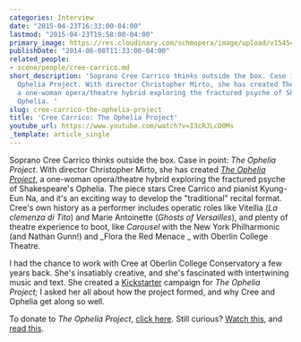 ```yaml
---
categories: Interview
date: "2015-04-23T16:33:00-04:00"
lastmod: "2015-04-23T19:58:00-04:00"
primary_image: https://res.cloudinary.com/schmopera/image/upload/v1545409169/media/webhook-uploads/1429833514150/CREE-HEADSHOT.jpg.jpg
publishDate: "2014-06-08T11:33:00-04:00"
related_people:
- scene/people/cree-carrico.md
short_description: 'Soprano Cree Carrico thinks outside the box. Case in point: The
  Ophelia Project. With director Christopher Mirto, she has created The Ophelia Project,
  a one-woman opera/theatre hybrid exploring the fractured psyche of Shakespeare&#039;s
  Ophelia. '
slug: cree-carrico-the-ophelia-project
title: 'Cree Carrico: The Ophelia Project'
youtube_url: https://www.youtube.com/watch?v=I3cRJLcD0Ms
_template: article_single
---
```


Soprano Cree Carrico thinks outside the box. Case in point: _The Ophelia Project_. With director Christopher Mirto, she has created _[The Ophelia Project](http://entertainmentdrivethru.com/cree-carrico/)_, a one-woman opera/theatre hybrid exploring the fractured psyche of Shakespeare's Ophelia. The piece stars Cree Carrico and pianist Kyung-Eun Na, and it's an exciting way to develop the "traditional" recital format. Cree's own history as a performer includes operatic roles like Vitellia (_La clemenza di Tito_) and Marie Antoinette (_Ghosts of Versailles_), and plenty of theatre experience to boot, like _Carousel_ with the New York Philharmonic (and Nathan Gunn!) and _Flora the Red Menace _ with Oberlin College Theatre.

I had the chance to work with Cree at Oberlin College Conservatory a few years back. She's insatiably creative, and she's fascinated with intertwining music and text. She created a [Kickstarter](https://www.kickstarter.com/projects/1780837189/the-ophelia-project) campaign for _The Ophelia Project;_ I asked her all about how the project formed, and why Cree and Ophelia get along so well.

To donate to _The Ophelia Project_, [click here](https://www.kickstarter.com/projects/1780837189/the-ophelia-project). Still curious? [Watch this](http://entertainmentdrivethru.com/cree-carrico/), and [read this](http://vocedimeche.blogspot.ca/2013/10/a-post-modern-vocal-recital.html).
